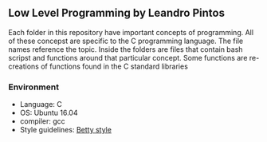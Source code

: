 ## Low Level Programming by Leandro Pintos

Each folder in this repository have important concepts of programming.
All of these concepst are specific to the C programming language. The file names reference the topic.
Inside the folders are files that contain bash scripst and functions around that particular concept.
Some functions are re-creations of functions found in the C standard libraries

### Environment
* Language: C
* OS: Ubuntu 16.04
* compiler: gcc
* Style guidelines: [Betty style](https://github.com/holbertonschool/Betty/wiki)
